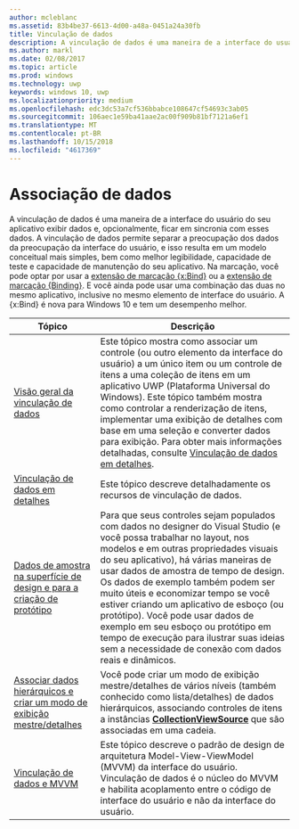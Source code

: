 ```yaml
---
author: mcleblanc
ms.assetid: 83b4be37-6613-4d00-a48a-0451a24a30fb
title: Vinculação de dados
description: A vinculação de dados é uma maneira de a interface do usuário do seu aplicativo exibir dados e, opcionalmente, ficar em sincronia com esses dados.
ms.author: markl
ms.date: 02/08/2017
ms.topic: article
ms.prod: windows
ms.technology: uwp
keywords: windows 10, uwp
ms.localizationpriority: medium
ms.openlocfilehash: edc3dc53a7cf536bbabce108647cf54693c3ab05
ms.sourcegitcommit: 106aec1e59ba41aae2ac00f909b81bf7121a6ef1
ms.translationtype: MT
ms.contentlocale: pt-BR
ms.lasthandoff: 10/15/2018
ms.locfileid: "4617369"
---
```

# <a name="data-binding"></a>Associação de dados

A vinculação de dados é uma maneira de a interface do usuário do seu aplicativo exibir dados e, opcionalmente, ficar em sincronia com esses dados. A vinculação de dados permite separar a preocupação dos dados da preocupação da interface do usuário, e isso resulta em um modelo conceitual mais simples, bem como melhor legibilidade, capacidade de teste e capacidade de manutenção do seu aplicativo. Na marcação, você pode optar por usar a [extensão de marcação {x:Bind}](https://msdn.microsoft.com/library/windows/apps/Mt204783) ou a [extensão de marcação {Binding}](https://msdn.microsoft.com/library/windows/apps/Mt204782). E você ainda pode usar uma combinação das duas no mesmo aplicativo, inclusive no mesmo elemento de interface do usuário. A {x:Bind} é nova para Windows 10 e tem um desempenho melhor.

| Tópico | Descrição |
|-------|-------------|
| [Visão geral da vinculação de dados](data-binding-quickstart.md) | Este tópico mostra como associar um controle (ou outro elemento da interface do usuário) a um único item ou um controle de itens a uma coleção de itens em um aplicativo UWP (Plataforma Universal do Windows). Este tópico também mostra como controlar a renderização de itens, implementar uma exibição de detalhes com base em uma seleção e converter dados para exibição. Para obter mais informações detalhadas, consulte [Vinculação de dados em detalhes](data-binding-in-depth.md). | 
| [Vinculação de dados em detalhes](data-binding-in-depth.md) | Este tópico descreve detalhadamente os recursos de vinculação de dados. |
| [Dados de amostra na superfície de design e para a criação de protótipo](displaying-data-in-the-designer.md) | Para que seus controles sejam populados com dados no designer do Visual Studio (e você possa trabalhar no layout, nos modelos e em outras propriedades visuais do seu aplicativo), há várias maneiras de usar dados de amostra de tempo de design. Os dados de exemplo também podem ser muito úteis e economizar tempo se você estiver criando um aplicativo de esboço (ou protótipo). Você pode usar dados de exemplo em seu esboço ou protótipo em tempo de execução para ilustrar suas ideias sem a necessidade de conexão com dados reais e dinâmicos. |
| [Associar dados hierárquicos e criar um modo de exibição mestre/detalhes](how-to-bind-to-hierarchical-data-and-create-a-master-details-view.md) | Você pode criar um modo de exibição mestre/detalhes de vários níveis (também conhecido como lista/detalhes) de dados hierárquicos, associando controles de itens a instâncias [<strong>CollectionViewSource</strong>](https://msdn.microsoft.com/library/windows/apps/BR209833) que são associadas em uma cadeia. |
| [Vinculação de dados e MVVM](data-binding-and-mvvm.md) | Este tópico descreve o padrão de design de arquitetura Model-View-ViewModel (MVVM) da interface do usuário. Vinculação de dados é o núcleo do MVVM e habilita acoplamento entre o código de interface do usuário e não da interface do usuário. |
